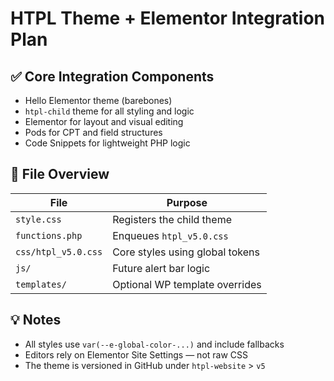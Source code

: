 # HTPL Theme + Elementor Integration Plan

## ✅ Core Integration Components

- Hello Elementor theme (barebones)
- `htpl-child` theme for all styling and logic
- Elementor for layout and visual editing
- Pods for CPT and field structures
- Code Snippets for lightweight PHP logic

## 🔗 File Overview

| File                       | Purpose                           |
|----------------------------|------------------------------------|
| `style.css`                | Registers the child theme          |
| `functions.php`            | Enqueues `htpl_v5.0.css`           |
| `css/htpl_v5.0.css`        | Core styles using global tokens    |
| `js/`                      | Future alert bar logic             |
| `templates/`               | Optional WP template overrides     |

## 💡 Notes

- All styles use `var(--e-global-color-...)` and include fallbacks
- Editors rely on Elementor Site Settings — not raw CSS
- The theme is versioned in GitHub under `htpl-website` > `v5`
